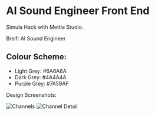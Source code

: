 # AI Sound Engineer Front End
Simula Hack with Mettle Studio. 

Breif: AI Sound Engineer

## Colour Scheme:
- Light Grey: #6A6A6A
- Dark Grey: #4A4A4A
- Purple Grey: #7A59AF


Design Screenshots:

![Channels](https://github.com/RyszardRzepa/ai-audio-app/blob/giovanni/Design/Channels.svg)
![Channel Detail](https://github.com/RyszardRzepa/ai-audio-app/blob/giovanni/Design/Channel%20Detail.svg)
